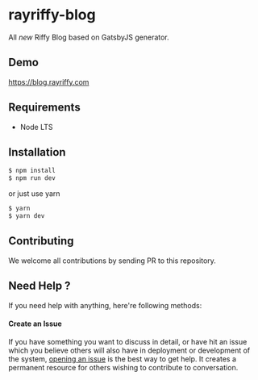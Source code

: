rayriffy-blog
=============

All *new* Riffy Blog based on GatsbyJS generator.

Demo
----

https://blog.rayriffy.com

Requirements
------------

- Node LTS

Installation
------------

```sh
$ npm install
$ npm run dev
```

or just use yarn

```sh
$ yarn
$ yarn dev
```

Contributing
------------

We welcome all contributions by sending PR to this repository.

Need Help ?
-----------

If you need help with anything, here're following methods:

#### Create an Issue

If you have something you want to discuss in detail, or have hit an issue which you believe others will also have in deployment or development of the system, [opening an issue](https://github.com/rayriffy/rayriffy-blog/issues) is the best way to get help. It creates a permanent resource for others wishing to contribute to conversation.